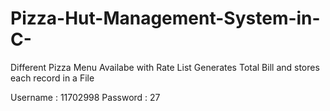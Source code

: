 # Pizza-Hut-Management-System-in-C-
Different Pizza Menu Availabe with Rate List
Generates Total Bill and stores each record in a File

Username : 11702998
Password : 27
